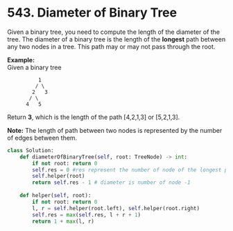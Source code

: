 # 543. Diameter of Binary Tree

Given a binary tree, you need to compute the length of the diameter of the tree. The diameter of a binary tree is the length of the **longest** path between any two nodes in a tree. This path may or may not pass through the root.

**Example:**  
Given a binary tree  


```text
          1
         / \
        2   3
       / \     
      4   5    
```

Return **3**, which is the length of the path \[4,2,1,3\] or \[5,2,1,3\].

**Note:** The length of path between two nodes is represented by the number of edges between them.

```python
class Solution:
    def diameterOfBinaryTree(self, root: TreeNode) -> int:
        if not root: return 0
        self.res = 0 #res represent the number of node of the longest path
        self.helper(root)
        return self.res - 1 # diameter is number of node -1
        
    def helper(self, root):
        if not root: return 0
        l, r = self.helper(root.left), self.helper(root.right)
        self.res = max(self.res, l + r + 1)
        return 1 + max(l, r)
```

